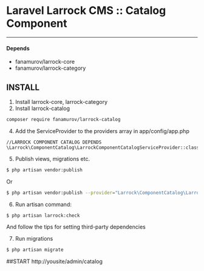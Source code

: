 # Laravel Larrock CMS :: Catalog Component

---

#### Depends
- fanamurov/larrock-core
- fanamurov/larrock-category

## INSTALL

1. Install larrock-core, larrock-category
2. Install larrock-catalog
  ```sh
  composer require fanamurov/larrock-catalog
  ```

4. Add the ServiceProvider to the providers array in app/config/app.php
  ```
  //LARROCK COMPONENT CATALOG DEPENDS
  \Larrock\ComponentCatalog\LarrockComponentCatalogServiceProvider::class
  ```

5. Publish views, migrations etc.
  ```sh
  $ php artisan vendor:publish
  ```
  Or
  ```sh
  $ php artisan vendor:publish --provider="Larrock\ComponentCatalog\LarrockComponentCatalogServiceProvider"
  ```
       
6. Run artisan command:
  ```sh
  $ php artisan larrock:check
  ```
  And follow the tips for setting third-party dependencies
  
  
7. Run migrations
  ```sh
  $ php artisan migrate
  ```

##START
http://yousite/admin/catalog